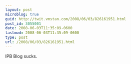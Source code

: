 ```yaml
---
layout: post
microblog: true
guid: http://twit.vmstan.com/2008/06/03/826161951.html
post_id: 3055001
date: 2008-06-03T11:35:09-0600
lastmod: 2008-06-03T11:35:09-0600
type: post
url: /2008/06/03/826161951.html
---
```

IPB Blog sucks.

